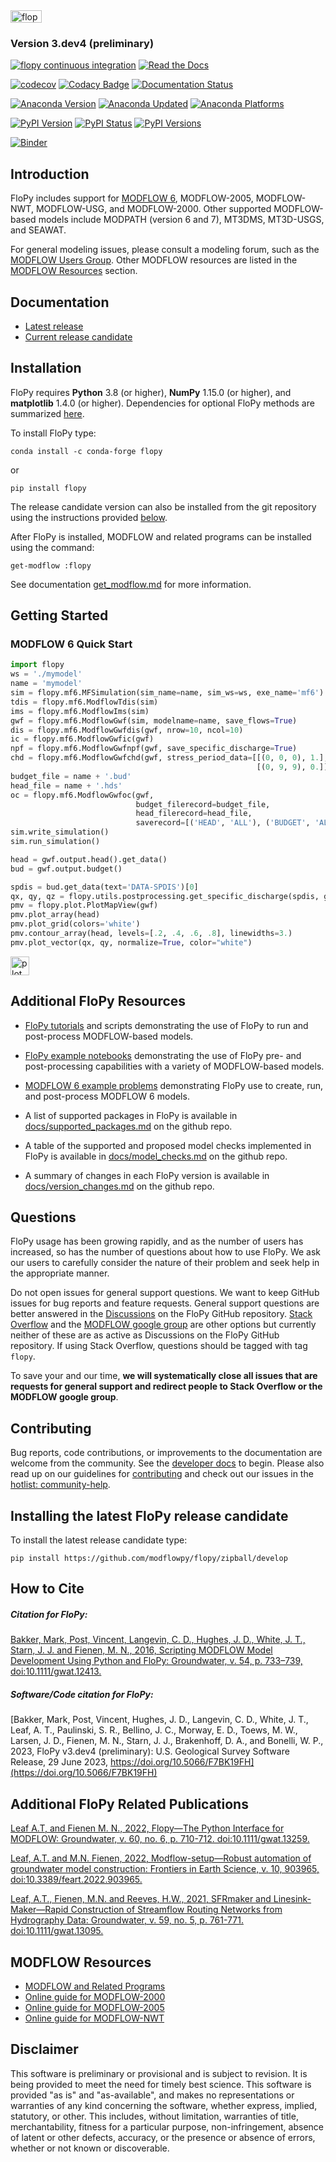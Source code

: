 
<img src="https://raw.githubusercontent.com/modflowpy/flopy/master/examples/images/flopy3.png" alt="flopy3" style="width:50;height:20">

### Version 3.dev4 (preliminary)
[![flopy continuous integration](https://github.com/modflowpy/flopy/actions/workflows/commit.yml/badge.svg?branch=develop)](https://github.com/modflowpy/flopy/actions/workflows/commit.yml)
[![Read the Docs](https://github.com/modflowpy/flopy/actions/workflows/rtd.yml/badge.svg?branch=develop)](https://github.com/modflowpy/flopy/actions/workflows/rtd.yml)

[![codecov](https://codecov.io/gh/modflowpy/flopy/branch/develop/graph/badge.svg)](https://codecov.io/gh/modflowpy/flopy)
[![Codacy Badge](https://app.codacy.com/project/badge/Grade/3f44f457aa474a8f83ad60c1842f7be2)](https://www.codacy.com/gh/modflowpy/flopy/dashboard?utm_source=github.com&amp;utm_medium=referral&amp;utm_content=modflowpy/flopy&amp;utm_campaign=Badge_Grade)
[![Documentation Status](https://readthedocs.org/projects/flopy/badge/?version=latest)](https://flopy.readthedocs.io/en/latest/?badge=latest)

[![Anaconda Version](https://anaconda.org/conda-forge/flopy/badges/version.svg)](https://anaconda.org/conda-forge/flopy)
[![Anaconda Updated](https://anaconda.org/conda-forge/flopy/badges/latest_release_date.svg)](https://anaconda.org/conda-forge/flopy)
[![Anaconda Platforms](https://anaconda.org/conda-forge/flopy/badges/platforms.svg)](https://anaconda.org/conda-forge/flopy)

[![PyPI Version](https://img.shields.io/pypi/v/flopy.png)](https://pypi.python.org/pypi/flopy)
[![PyPI Status](https://img.shields.io/pypi/status/flopy.png)](https://pypi.python.org/pypi/flopy)
[![PyPI Versions](https://img.shields.io/pypi/pyversions/flopy.png)](https://pypi.python.org/pypi/flopy)

[![Binder](https://mybinder.org/badge_logo.svg)](https://mybinder.org/v2/gh/modflowpy/flopy.git/develop)

Introduction
-----------------------------------------------

FloPy includes support for [MODFLOW 6](docs/mf6.md), MODFLOW-2005, MODFLOW-NWT, MODFLOW-USG, and MODFLOW-2000. Other supported MODFLOW-based models include MODPATH (version 6 and 7), MT3DMS, MT3D-USGS, and SEAWAT.

For general modeling issues, please consult a modeling forum, such as the [MODFLOW Users Group](https://groups.google.com/forum/#!forum/modflow).  Other MODFLOW resources are listed in the [MODFLOW Resources](https://github.com/modflowpy/flopy#modflow-resources) section.

Documentation
-----------------------------------------------
* [Latest release](https://flopy.readthedocs.io)
* [Current release candidate](https://flopy.readthedocs.io/en/latest/)

Installation
-----------------------------------------------

FloPy requires **Python** 3.8 (or higher), **NumPy** 1.15.0 (or higher), and **matplotlib** 1.4.0 (or higher).  Dependencies for optional FloPy methods are summarized [here](docs/flopy_method_dependencies.md).

To install FloPy type:

    conda install -c conda-forge flopy

or

    pip install flopy


The release candidate version can also be installed from the git repository using the instructions provided [below](#relcand).

After FloPy is installed, MODFLOW and related programs can be installed using the command:

    get-modflow :flopy

See documentation [get_modflow.md](https://github.com/modflowpy/flopy/blob/develop/docs/get_modflow.md) for more information.


Getting Started
-----------------------------------------------

### MODFLOW 6 Quick Start

```python
import flopy
ws = './mymodel'
name = 'mymodel'
sim = flopy.mf6.MFSimulation(sim_name=name, sim_ws=ws, exe_name='mf6')
tdis = flopy.mf6.ModflowTdis(sim)
ims = flopy.mf6.ModflowIms(sim)
gwf = flopy.mf6.ModflowGwf(sim, modelname=name, save_flows=True)
dis = flopy.mf6.ModflowGwfdis(gwf, nrow=10, ncol=10)
ic = flopy.mf6.ModflowGwfic(gwf)
npf = flopy.mf6.ModflowGwfnpf(gwf, save_specific_discharge=True)
chd = flopy.mf6.ModflowGwfchd(gwf, stress_period_data=[[(0, 0, 0), 1.],
                                                       [(0, 9, 9), 0.]])
budget_file = name + '.bud'
head_file = name + '.hds'
oc = flopy.mf6.ModflowGwfoc(gwf,
                            budget_filerecord=budget_file,
                            head_filerecord=head_file,
                            saverecord=[('HEAD', 'ALL'), ('BUDGET', 'ALL')])
sim.write_simulation()
sim.run_simulation()

head = gwf.output.head().get_data()
bud = gwf.output.budget()

spdis = bud.get_data(text='DATA-SPDIS')[0]
qx, qy, qz = flopy.utils.postprocessing.get_specific_discharge(spdis, gwf)
pmv = flopy.plot.PlotMapView(gwf)
pmv.plot_array(head)
pmv.plot_grid(colors='white')
pmv.contour_array(head, levels=[.2, .4, .6, .8], linewidths=3.)
pmv.plot_vector(qx, qy, normalize=True, color="white")
```
<img src="examples/images/quickstart.png" alt="plot" style="width:30;height:30">


Additional FloPy Resources
------------------------------------------------

- [FloPy tutorials](https://flopy.readthedocs.io/en/stable/tutorials.html) and scripts demonstrating the use of FloPy to run and post-process MODFLOW-based models.

- [FloPy example notebooks](https://flopy.readthedocs.io/en/stable/notebooks.html) demonstrating the use of FloPy pre- and post-processing capabilities with a variety of MODFLOW-based models.

- [MODFLOW 6 example problems](https://modflow6-examples.readthedocs.io/en/latest/) demonstrating FloPy use to create, run, and post-process MODFLOW 6 models.

- A list of supported packages in FloPy is available in [docs/supported_packages.md](docs/supported_packages.md) on the github repo.

- A table of the supported and proposed model checks implemented in  FloPy is available in [docs/model_checks.md](docs/model_checks.md) on the github repo.

- A summary of changes in each FloPy version is available in [docs/version_changes.md](docs/version_changes.md) on the github repo.

Questions
------------------------------------------------
FloPy usage has been growing rapidly, and as the number of users has increased, so has the number of questions about how to use FloPy.  We ask our users to carefully consider the nature of their problem and seek help in the appropriate manner.

Do not open issues for general support questions.  We want to keep GitHub issues for bug reports and feature requests. General support questions are better answered in the [Discussions](https://github.com/modflowpy/flopy/discussions) on the FloPy GitHub repository. [Stack Overflow](https://stackoverflow.com/questions/tagged/flopy) and the [MODFLOW google group](https://groups.google.com/forum/#!forum/modflow) are other options but currently neither of these are as active as Discussions on the FloPy GitHub repository. If using Stack Overflow, questions should be tagged with tag `flopy`.

To save your and our time, **we will systematically close all issues that are requests for general support and redirect people to Stack Overflow or the MODFLOW google group**.


Contributing
------------------------------------------------

Bug reports, code contributions, or improvements to the documentation are welcome from the community. See the [developer docs](DEVELOPER.md) to begin. Please also read up on our guidelines for [contributing](CONTRIBUTING.md) and check out our issues in the [hotlist: community-help](https://github.com/modflowpy/flopy/labels/hotlist%3A%20community%20help).


<a name="relcand"></a>Installing the latest FloPy release candidate
------------------------------------------------

To install the latest release candidate type:

    pip install https://github.com/modflowpy/flopy/zipball/develop


How to Cite
-----------------------------------------------

##### ***Citation for FloPy:***

[Bakker, Mark, Post, Vincent, Langevin, C. D., Hughes, J. D., White, J. T., Starn, J. J. and Fienen, M. N., 2016, Scripting MODFLOW Model Development Using Python and FloPy: Groundwater, v. 54, p. 733–739, doi:10.1111/gwat.12413.](https://doi.org/10.1111/gwat.12413)

##### ***Software/Code citation for FloPy:***

[Bakker, Mark, Post, Vincent, Hughes, J. D., Langevin, C. D., White, J. T., Leaf, A. T., Paulinski, S. R., Bellino, J. C., Morway, E. D., Toews, M. W., Larsen, J. D., Fienen, M. N., Starn, J. J., Brakenhoff, D. A., and Bonelli, W. P., 2023, FloPy v3.dev4 (preliminary): U.S. Geological Survey Software Release, 29 June 2023, https://doi.org/10.5066/F7BK19FH](https://doi.org/10.5066/F7BK19FH)


Additional FloPy Related Publications
-----------------------------------------------

[Leaf A.T, and Fienen M. N., 2022, Flopy&mdash;The Python Interface for MODFLOW: Groundwater, v. 60, no. 6, p. 710-712. doi:10.1111/gwat.13259.](https://doi.org/10.1111/gwat.13259)

[Leaf, A.T. and M.N. Fienen, 2022, Modflow-setup&mdash;Robust automation of groundwater model construction: Frontiers in Earth Science, v. 10, 903965, doi:10.3389/feart.2022.903965.](https://doi.org/10.3389/feart.2022.903965)

[Leaf, A.T., Fienen, M.N. and Reeves, H.W., 2021, SFRmaker and Linesink-Maker&mdash;Rapid Construction of Streamflow Routing Networks from Hydrography Data: Groundwater, v. 59, no. 5, p. 761-771. doi:10.1111/gwat.13095.](https://doi.org/10.1111/gwat.13095)


MODFLOW Resources
-----------------------------------------------

+ [MODFLOW and Related Programs](https://water.usgs.gov/ogw/modflow/)
+ [Online guide for MODFLOW-2000](https://water.usgs.gov/nrp/gwsoftware/modflow2000/Guide/)
+ [Online guide for MODFLOW-2005](https://water.usgs.gov/ogw/modflow/MODFLOW-2005-Guide/)
+ [Online guide for MODFLOW-NWT](https://water.usgs.gov/ogw/modflow-nwt/MODFLOW-NWT-Guide/)


Disclaimer
----------

This software is preliminary or provisional and is subject to revision. It is 
being provided to meet the need for timely best science. This software is 
provided "as is" and "as-available", and makes no representations or warranties 
of any kind concerning the software, whether express, implied, statutory, or 
other. This includes, without limitation, warranties of title, 
merchantability, fitness for a particular purpose, non-infringement, absence 
of latent or other defects, accuracy, or the presence or absence of errors, 
whether or not known or discoverable.

